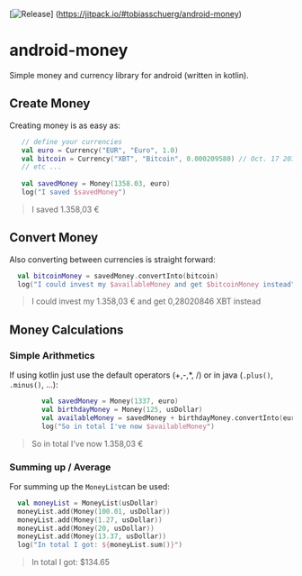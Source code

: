 [![Release](https://jitpack.io/v/tobiasschuerg/android-money.svg)]
(https://jitpack.io/#tobiasschuerg/android-money)

# android-money

Simple money and currency library for android (written in kotlin).

## Create Money
Creating money is as easy as:
```kotlin
   // define your currencies
   val euro = Currency("EUR", "Euro", 1.0)
   val bitcoin = Currency("XBT", "Bitcoin", 0.000209580) // Oct. 17 2017, 21:00
   // etc ...
   
   val savedMoney = Money(1358.03, euro)
   log("I saved $savedMoney")
```
> I saved 1.358,03 €



## Convert Money
Also converting between currencies is straight forward:
```kotlin
  val bitcoinMoney = savedMoney.convertInto(bitcoin)
  log("I could invest my $availableMoney and get $bitcoinMoney instead")
```
> I could invest my 1.358,03 € and get 0,28020846 XBT instead



## Money Calculations

### Simple Arithmetics
If using kotlin just use the default operators (+,-,*, /) or in java (`.plus()`, `.minus()`, ...):
```kotlin
        val savedMoney = Money(1337, euro)
        val birthdayMoney = Money(125, usDollar)
        val availableMoney = savedMoney + birthdayMoney.convertInto(euro)
        log("So in total I've now $availableMoney")
```
> So in total I've now 1.358,03 €

### Summing up / Average
For summing up the `MoneyList`can be used:
```kotlin
  val moneyList = MoneyList(usDollar)
  moneyList.add(Money(100.01, usDollar))
  moneyList.add(Money(1.27, usDollar))
  moneyList.add(Money(20, usDollar))
  moneyList.add(Money(13.37, usDollar))
  log("In total I got: ${moneyList.sum()}")
```
>  In total I got: $134.65

